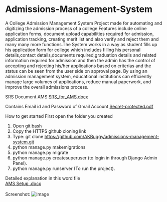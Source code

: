 # Admissions-Management-System

A College Admission Management System Project made for automating and digitizing the admission process of a college.Features include online application forms, document upload capabilities required for admission, application tracking, creating merit list and also verify and reject them and many many more functions.The System works in a way as student fills up his application form for college which includes filling his personal details,contact details,documents required,graduation details and related information required for admission and then the admin has the control of accepting and rejecting his/her applications based on criterias and the status can be seen from the user side  on approval page.
By using an admission management system, educational institutions can efficiently manage large volumes of applications, reduce manual paperwork, and improve the overall admissions process.

SRS Document AMS
[SRS_for_AMS.docx](https://github.com/AKBuggy/admissions-management-system/files/14421093/SRS_for_AMS.docx) <br>


Contains Email id and Password of Gmail Account
[Secret-protected.pdf](https://github.com/AKBuggy/admissions-management-system/files/14397222/Secret-protected.pdf)


How to get started
First open the folder you created
1) Open git bash
2) Copy the HTTPS github  cloning link 
3) Type: git clone [<paste the link here/>](https://github.com/AKBuggy/admissions-management-system.git)https://github.com/AKBuggy/admissions-management-system.git
4) python manage.py makemigrations
5) python manage.py migrate
6) python manage.py createsuperuser (to login in through Django Admin Panel).
7) python manage.py runserver (To run the project).

Detailed explanation in this word file<br>
[AMS Setup .docx](https://github.com/AKBuggy/admissions-management-system/files/14421053/AMS.Setup.docx)
<br><br>
Screenshot:
![image](https://github.com/AKBuggy/admissions-management-system/assets/95762611/114a2449-261d-4715-897c-3f2cf339207f)

